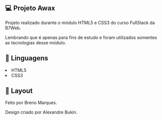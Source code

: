 💻 Projeto Awax 
------------

Projeto realizado durante o módulo HTML5 e CSS3 do curso FullStack da B7Web.

Lembrando que é apenas para fins de estudo e foram utilizados somentes as tecnologias desse módulo.



🚀 Linguagens
-------------

<li>HTML5</li>
<li>CSS3</li>


🔖 Layout
----------

Feito por Breno Marques.

Design criado por Alexandre Bukin.
